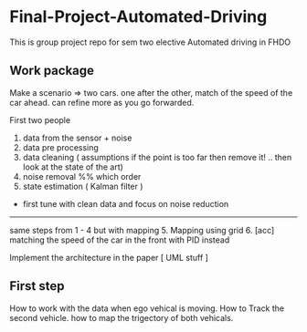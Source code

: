# Final-Project-Automated-Driving
This is group project repo for sem two elective Automated driving in FHDO
## Work package
Make a scenario => two cars. one after the other, match of the speed of the car ahead. can refine more as you go forwarded. 

First two people 
1. data from the sensor + noise
2. data pre processing 
3. data cleaning ( assumptions if the point is too far then remove it! .. then look at the state of the art)
4. noise removal %% which order 
5. state estimation ( Kalman filter ) 

* first tune with clean data and focus on noise reduction 
-----------------------------------------------------------------------------
same steps from 1 - 4 but with mapping
5. Mapping using grid
6. [acc] matching the speed of the car in the front with PID instead

Implement the architecture in the paper [ UML stuff ]

## First step 
How to work with the data when ego vehical is moving. How to Track the second vehicle. how to map the trigectory of both vehicals. 
